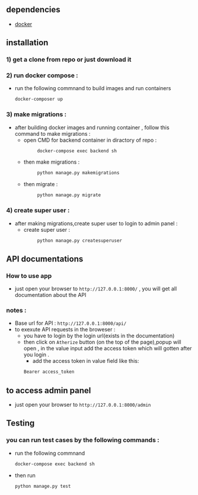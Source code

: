 ## dependencies
  - [docker](https://docs.docker.com/get-docker/)
## installation
### 1) get a clone from repo or just download it 
### 2) run docker compose : 
  - run the following commnand to build images and run containers
      ```sh 
      docker-composer up
      ```

### 3) make migrations :
  - after building docker images and running container , follow this command to make migrations :
    - open CMD for backend container in diractory of repo :
      ```sh 
           docker-compose exec backend sh
      ```
    - then make migrations :
      ```sh 
           python manage.py makemigrations
      ```
    - then migrate : 
      ```sh 
           python manage.py migrate 
      ```
### 4) create super user :
  - after making  migrations,create super user  to login to admin panel  :
    - create super user :
      ```sh 
           python manage.py createsuperuser
      ```
## API documentations
  ### How to use app 
  - just open your browser to `http://127.0.0.1:8000/` , you will get all documentation about the API 
  ### notes :
  - Base url for API : `http://127.0.0.1:8000/api/`
  - to exexute API requests in the broweser :
    - you have to login by the login url(exists in the documentation)
    - then click on `Atherize` button (on the top of the page),popup will open , in the value input add the access token which will gotten after you login .
      - add the access token in value field  like  this: 
      ```sh 
      Bearer access_token 
      ``` 
## to access admin panel 
   - just open your browser to `http://127.0.0.1:8000/admin` 

## Testing
### you can run test cases by the following commands :
   - run the following commnand
      ```sh 
      docker-compose exec backend sh
      ```
  - then run
    ```sh 
    python manage.py test
    ```
